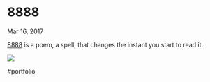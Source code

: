 # 8888
Mar 16, 2017 

[8888](http://8888.thgie.ch/) is a poem, a spell, that changes the instant you start to read it.

![](files/Untitled-0eb68111-3107-4ebf-9051-3f6eed1e62d7-11f3871c-bdb4-46e7-a47a-9b387c137e37.png)

#portfolio